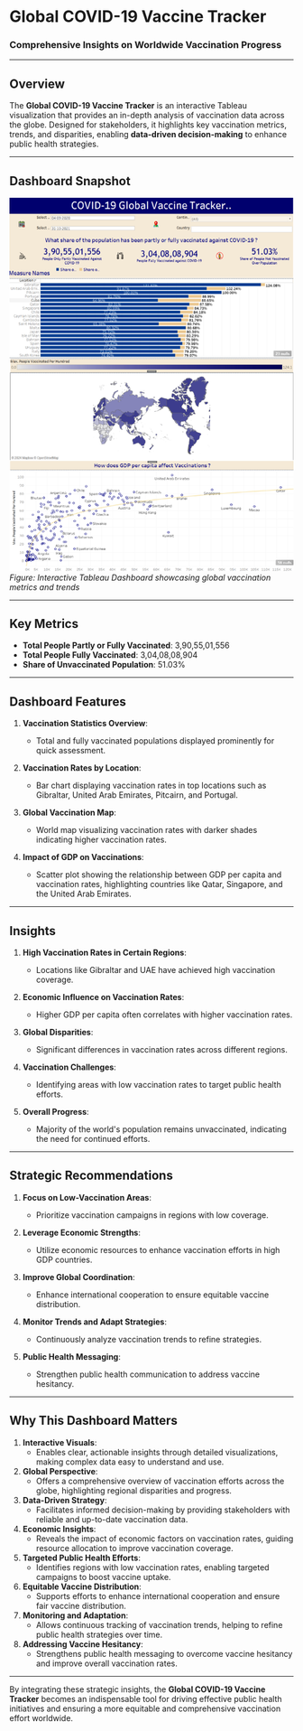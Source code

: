 # **Global COVID-19 Vaccine Tracker**  
### **Comprehensive Insights on Worldwide Vaccination Progress**  

---

## **Overview**  
The **Global COVID-19 Vaccine Tracker** is an interactive Tableau visualization that provides an in-depth analysis of vaccination data across the globe. Designed for stakeholders, it highlights key vaccination metrics, trends, and disparities, enabling **data-driven decision-making** to enhance public health strategies.

---

## **Dashboard Snapshot**  

![COVID-19 Global Vaccine Tracker](Dashboard_Image.png)  
*Figure: Interactive Tableau Dashboard showcasing global vaccination metrics and trends*  

---

## **Key Metrics**  
- **Total People Partly or Fully Vaccinated**: 3,90,55,01,556  
- **Total People Fully Vaccinated**: 3,04,08,08,904  
- **Share of Unvaccinated Population**: 51.03%  

---

## **Dashboard Features**  

1. **Vaccination Statistics Overview**:  
   - Total and fully vaccinated populations displayed prominently for quick assessment.  

2. **Vaccination Rates by Location**:  
   - Bar chart displaying vaccination rates in top locations such as Gibraltar, United Arab Emirates, Pitcairn, and Portugal.  

3. **Global Vaccination Map**:  
   - World map visualizing vaccination rates with darker shades indicating higher vaccination rates.  

4. **Impact of GDP on Vaccinations**:  
   - Scatter plot showing the relationship between GDP per capita and vaccination rates, highlighting countries like Qatar, Singapore, and the United Arab Emirates.  

---

## **Insights**  

1. **High Vaccination Rates in Certain Regions**:  
   - Locations like Gibraltar and UAE have achieved high vaccination coverage.  

2. **Economic Influence on Vaccination Rates**:  
   - Higher GDP per capita often correlates with higher vaccination rates.  

3. **Global Disparities**:  
   - Significant differences in vaccination rates across different regions.  

4. **Vaccination Challenges**:  
   - Identifying areas with low vaccination rates to target public health efforts.  

5. **Overall Progress**:  
   - Majority of the world's population remains unvaccinated, indicating the need for continued efforts.

---

## **Strategic Recommendations**  

1. **Focus on Low-Vaccination Areas**:  
   - Prioritize vaccination campaigns in regions with low coverage.  

2. **Leverage Economic Strengths**:  
   - Utilize economic resources to enhance vaccination efforts in high GDP countries.  

3. **Improve Global Coordination**:  
   - Enhance international cooperation to ensure equitable vaccine distribution.  

4. **Monitor Trends and Adapt Strategies**:  
   - Continuously analyze vaccination trends to refine strategies.  

5. **Public Health Messaging**:  
   - Strengthen public health communication to address vaccine hesitancy.

---

## **Why This Dashboard Matters**  
1. **Interactive Visuals**:
      - Enables clear, actionable insights through detailed visualizations, making complex data easy to understand and use.
3. **Global Perspective**:
      - Offers a comprehensive overview of vaccination efforts across the globe, highlighting regional disparities and progress.
5. **Data-Driven Strategy**:
      - Facilitates informed decision-making by providing stakeholders with reliable and up-to-date vaccination data.
7. **Economic Insights**:
      - Reveals the impact of economic factors on vaccination rates, guiding resource allocation to improve vaccination coverage.
9. **Targeted Public Health Efforts**:
      - Identifies regions with low vaccination rates, enabling targeted campaigns to boost vaccine uptake.
11. **Equitable Vaccine Distribution**:
      - Supports efforts to enhance international cooperation and ensure fair vaccine distribution.
13. **Monitoring and Adaptation**:
      - Allows continuous tracking of vaccination trends, helping to refine public health strategies over time.
15. **Addressing Vaccine Hesitancy**:
      - Strengthens public health messaging to overcome vaccine hesitancy and improve overall vaccination rates.
---
By integrating these strategic insights, the **Global COVID-19 Vaccine Tracker** becomes an indispensable tool for driving effective public health initiatives and ensuring a more equitable and comprehensive vaccination effort worldwide.
